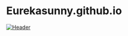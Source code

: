 # Eurekasunny.github.io
[![Header](https://raw.githubusercontent.com/MartinHeinz/<Eurekasunny>/<Eurekasunny>/图片1.png "Header")](https://some-url.dev/)
